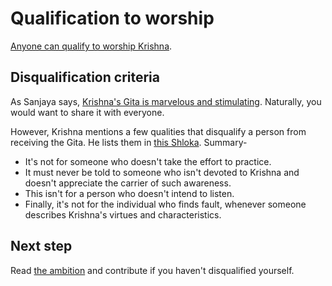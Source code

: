 # Qualification to worship

[Anyone can qualify to worship Krishna](https://rapalearning.github.io/gita-begin/gita/9-30.html).

## Disqualification criteria

As Sanjaya says, [Krishna's Gita is marvelous and stimulating](https://rapalearning.github.io/gita-begin/gita/18-74.html). Naturally, you would want to share it with everyone.

However, Krishna mentions a few qualities that disqualify a person from receiving the Gita.
He lists them in [this Shloka](https://rapalearning.github.io/gita-begin/gita/18-67.html). Summary-

- It's not for someone who doesn't take the effort to practice.
- It must never be told to someone who isn't devoted to Krishna and doesn't appreciate the carrier of such awareness.
- This isn't for a person who doesn't intend to listen.
- Finally, it's not for the individual who finds fault, whenever someone describes Krishna's virtues and characteristics.

## Next step

Read [the ambition](krishna-gita-ambition.md) and contribute if you haven't disqualified yourself.
